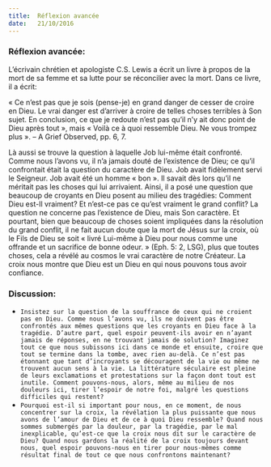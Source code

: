 ```yaml
---
title:  Réflexion avancée
date:   21/10/2016
---
```


### Réflexion avancée:

L’écrivain chrétien et apologiste C.S. Lewis a écrit un livre à propos de la mort de sa femme et sa lutte pour se réconcilier avec la mort. Dans ce livre, il a écrit:

« Ce n’est pas que je sois (pense-je) en grand danger de cesser de croire en Dieu. Le vrai danger est d’arriver à croire de telles choses terribles à Son sujet. En conclusion, ce que je redoute n’est pas qu’il n’y ait donc point de Dieu après tout », mais « Voilà ce à quoi ressemble Dieu. Ne vous trompez plus ». – A Grief Observed, pp. 6, 7.

Là aussi se trouve la question à laquelle Job lui-même était confronté. Comme nous l’avons vu, il n’a jamais douté de l’existence de Dieu; ce qu’il confrontait était la question du caractère de Dieu. Job avait fidèlement servi le Seigneur. Job avait été un homme « bon ». Il savait dès lors qu’il ne méritait pas les choses qui lui arrivaient. Ainsi, il a posé une question que beaucoup de croyants en Dieu posent au milieu des tragédies: Comment Dieu est-Il vraiment? Et n’est-ce pas ce qu’est vraiment le grand conflit? La question ne concerne pas l’existence de Dieu, mais Son caractère. Et pourtant, bien que beaucoup de choses soient impliquées dans la résolution du grand conflit, il ne fait aucun doute que la mort de Jésus sur la croix, où le Fils de Dieu se soit « livré Lui-même à Dieu pour nous comme une offrande et un sacrifice de bonne odeur. » (Eph. 5: 2, LSG), plus que toutes choses, cela a révélé au cosmos le vrai caractère de notre Créateur. La croix nous montre que Dieu est un Dieu en qui nous pouvons tous avoir confiance.

### Discussion:
- `Insistez sur la question de la souffrance de ceux qui ne croient pas en Dieu. Comme nous l’avons vu, ils ne doivent pas être confrontés aux mêmes questions que les croyants en Dieu face à la tragédie. D’autre part, quel espoir peuvent-ils avoir en n’ayant jamais de réponses, en ne trouvant jamais de solution? Imaginez tout ce que nous subissons ici dans ce monde et ensuite, croire que tout se termine dans la tombe, avec rien au-delà. Ce n’est pas étonnant que tant d’incroyants se découragent de la vie ou même ne trouvent aucun sens à la vie. La littérature séculaire est pleine de leurs exclamations et protestations sur la façon dont tout est inutile. Comment pouvons-nous, alors, même au milieu de nos douleurs ici, tirer l’espoir de notre foi, malgré les questions difficiles qui restent?`
- `Pourquoi est-il si important pour nous, en ce moment, de nous concentrer sur la croix, la révélation la plus puissante que nous avons de l’amour de Dieu et de ce à quoi Dieu ressemble? Quand nous sommes submergés par la douleur, par la tragédie, par le mal inexplicable, qu’est-ce que la croix nous dit sur le caractère de Dieu? Quand nous gardons la réalité de la croix toujours devant nous, quel espoir pouvons-nous en tirer pour nous-mêmes comme résultat final de tout ce que nous confrontons maintenant?`